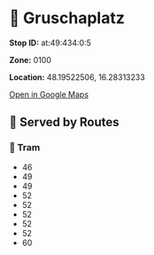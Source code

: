 # 🚉 Gruschaplatz


**Stop ID:** at:49:434:0:5

**Zone:** 0100

**Location:** 48.19522506, 16.28313233

[Open in Google Maps](https://www.google.com/maps?q=48.19522506,16.28313233)

## 🚆 Served by Routes

### 🚊 Tram
- 46
- 49
- 49
- 52
- 52
- 52
- 52
- 52
- 60